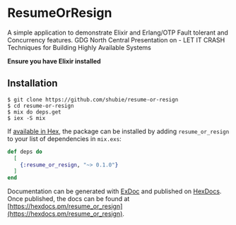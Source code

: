 # ResumeOrResign

A simple application to demonstrate Elixir and Erlang/OTP Fault tolerant and Concurrency features. GDG North Central Presentation on - LET IT CRASH Techniques for Building Highly Available Systems



**Ensure you have Elixir installed**


## Installation
```
$ git clone https://github.com/shubie/resume-or-resign
$ cd resume-or-resign
$ mix do deps.get
$ iex -S mix 

```
If [available in Hex](https://hex.pm/docs/publish), the package can be installed
by adding `resume_or_resign` to your list of dependencies in `mix.exs`:

```elixir
def deps do
  [
    {:resume_or_resign, "~> 0.1.0"}
  ]
end
```

Documentation can be generated with [ExDoc](https://github.com/elixir-lang/ex_doc)
and published on [HexDocs](https://hexdocs.pm). Once published, the docs can
be found at [https://hexdocs.pm/resume_or_resign](https://hexdocs.pm/resume_or_resign).

